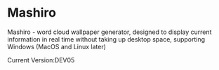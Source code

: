 # Mashiro

Mashiro - word cloud wallpaper generator, designed to display current information in real time without taking up desktop space, supporting Windows (MacOS and Linux later)

Current Version:DEV05